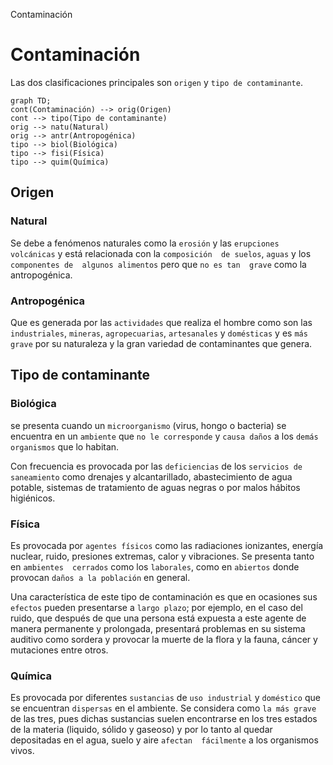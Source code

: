 Contaminación

# Contaminación
Las dos clasificaciones principales son `origen` y `tipo de contaminante`.
```mermaid
graph TD;
cont(Contaminación) --> orig(Origen)
cont --> tipo(Tipo de contaminante)
orig --> natu(Natural)
orig --> antr(Antropogénica)
tipo --> biol(Biológica)
tipo --> fisi(Física)
tipo --> quim(Química)
```
## Origen
### Natural
Se debe a fenómenos naturales como la `erosión` y las `erupciones volcánicas` y está relacionada  con la `composición  de suelos`, `aguas` y los  `componentes de  algunos alimentos`  pero que `no es tan  grave` como la  antropogénica.

### Antropogénica
Que es generada por  las `actividades` que  realiza el hombre  como son las  `industriales`, `mineras`,  `agropecuarias`,  `artesanales` y  `domésticas` y es `más  grave` por su  naturaleza y la gran  variedad de  contaminantes que  genera.

## Tipo de contaminante
### Biológica
se presenta cuando un  `microorganismo` (virus, hongo o  bacteria) se encuentra en un  `ambiente` que `no le corresponde`  y `causa daños` a los `demás  organismos` que lo habitan.

Con frecuencia es provocada  por las `deficiencias` de los `servicios de saneamiento` como drenajes y alcantarillado,  abastecimiento de agua  potable, sistemas de  tratamiento de aguas negras o por malos hábitos higiénicos.

### Física
Es provocada por `agentes físicos`  como las radiaciones ionizantes,  energía nuclear, ruido, presiones  extremas, calor y vibraciones. Se  presenta tanto en `ambientes  cerrados` como los `laborales`,  como en `abiertos` donde provocan  `daños a la población` en general.

Una característica de este tipo de  contaminación es que en ocasiones  sus `efectos` pueden presentarse a  `largo plazo`; por ejemplo, en el caso  del ruido, que después de que una  persona está expuesta a este agente  de manera permanente y prolongada,  presentará problemas en su sistema  auditivo como sordera y provocar la  muerte de la flora y la fauna, cáncer y  mutaciones entre otros.

### Química
Es provocada por diferentes  `sustancias` de `uso industrial` y  `doméstico` que se  encuentran `dispersas` en el  ambiente. Se considera  como `la más grave` de las  tres, pues dichas sustancias  suelen encontrarse en los  tres estados de la materia  (liquido, sólido y gaseoso) y  por lo tanto al quedar  depositadas en el agua,  suelo y aire `afectan  fácilmente` a los organismos  vivos.